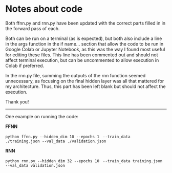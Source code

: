 # Notes about code

Both ffnn.py and rnn.py have been updated with the correct parts filled in in the forward pass of each.

Both can be run on a terminal (as is expected), but both also include a line in the args function in the if name... section that allow the code to be run in Google Colab or Jupyter Notebook, as this was the way I found most useful for editing these files. This line has been commented out and should not affect terminal execution, but can be uncommented to allow execution in Colab if preferred.

In the rnn.py file, summing the outputs of the rnn function seemed unnecessary, as focusing on the final hidden layer was all that mattered for my architecture. Thus, this part has been left blank but should not affect the execution.

Thank you!

---

One example on running the code:

**FFNN**

``python ffnn.py --hidden_dim 10 --epochs 1 ``
``--train_data ./training.json --val_data ./validation.json``


**RNN**

``python rnn.py --hidden_dim 32 --epochs 10 ``
``--train_data training.json --val_data validation.json``

